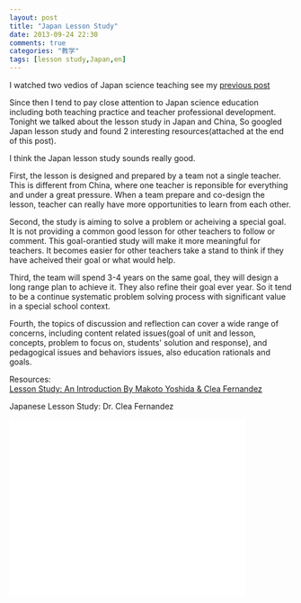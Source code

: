 ```yaml
---
layout: post
title: "Japan Lesson Study"
date: 2013-09-24 22:30
comments: true
categories: "教学"
tags: [lesson study,Japan,en]
---
```

I watched two vedios of Japan science teaching see my [previous post](/blog/2013/08/19/timss-video-and-reflection-of-teaching-science-with-modeling/)  

Since then I tend to pay close attention to Japan science education including both teaching practice and teacher professional development. Tonight we talked about the lesson study in Japan and China, So googled Japan lesson study and found 2 interesting resources(attached at the end of this post).  

I think the Japan lesson study sounds really good.  

First, the lesson is designed and prepared by a team not a single teacher. This is different from China, where one teacher is reponsible for everything and under a great pressure. When a team prepare and co-design the lesson, teacher can really have more opportunities to learn from each other.  

Second, the study is aiming to solve a problem or acheiving a special goal. It is not providing a common good lesson for other teachers to follow or comment. This goal-orantied study will make it more meaningful for teachers. It becomes easier for other teachers take a stand to think if they have acheived their goal or what would help.  

Third, the team will spend 3-4 years on the same goal, they will design a long range plan to achieve it. They also refine their goal ever year. So it tend to be a continue systematic problem solving process with significant value in a special school context.   

Fourth, the topics of discussion and reflection can cover a wide range of concerns, including content related issues(goal of unit and lesson, concepts, problem to focus on, students' solution and response), and pedagogical issues and behaviors issues, also education rationals and goals.   

Resources:  
[Lesson Study: An Introduction By Makoto Yoshida & Clea Fernandez](http://www.rbs.org/SiteData/docs/yoshidaoverview/aeafddf638d3bd67526570d5b4889ae0/yoshidaoverview.pdf)  

Japanese Lesson Study: Dr. Clea Fernandez  
<iframe width="420" height="315" src="//www.youtube.com/embed/yv-7xmZDozo" frameborder="0" allowfullscreen></iframe>
